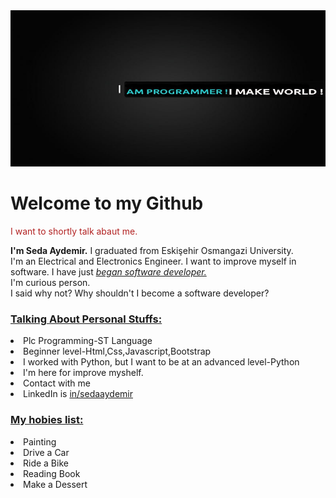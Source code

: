 <img id="images" src="program.jpg" width="1000" height="250" alt="developer">
<div id="header">
         <h1> Welcome to my Github</h1>
         <p style="color: firebrick;">
             I want to shortly talk abaut me.
         </p>
         <b>I'm Seda Aydemir.</b> I graduated from Eskişehir Osmangazi University.
         <br>I'm an Electrical and Electronics Engineer.
         I want to improve myself in software.
         I have just <i><u>began software developer.</u></i>
         <br>
         I'm curious person.
         <br>
         I said why not? Why shouldn't I become a software developer?
     </div>
         <h3>
             <u>Talking About Personal Stuffs:</u>
         </h3>
         <li>Plc Programming-ST Language</li>
         <li>Beginner level-Html,Css,Javascript,Bootstrap</li>
         <li>I worked with Python, but I want to be at an advanced level-Python </li>
         <li>I'm here for improve myshelf.</li>
         <li>Contact with me</li>
         <li>LinkedIn is <a href="https://www.linkedin.com/in/sedaaydemir/">in/sedaaydemir</a></li>
    <div>
        <h3>
             <u>My hobies list: </u>
        </h3>
         <li>Painting</li>
         <li>Drive a Car</li>
         <li>Ride a Bike</li>
         <li>Reading Book</li>
         <li>Make a Dessert</li>
    </div>
         
